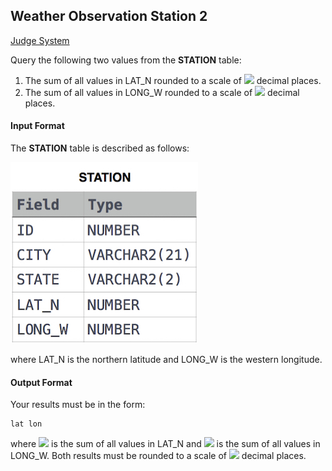 ## Weather Observation Station 2

[Judge System](https://www.hackerrank.com/challenges/weather-observation-station-2/problem)

Query the following two values from the **STATION** table:

1. The sum of all values in LAT_N rounded to a scale of <img src="https://latex.codecogs.com/svg.latex?\Large&space;2"> decimal places.<br>
2. The sum of all values in LONG_W rounded to a scale of <img src="https://latex.codecogs.com/svg.latex?\Large&space;2"> decimal places.

#### Input Format

The **STATION** table is described as follows:

![](https://github.com/andy489/Database/blob/master/assets/Weather%20Observation%20Station%201.jpg)

where LAT_N is the northern latitude and LONG_W is the western longitude.

#### Output Format

Your results must be in the form:
```
lat lon
```
where <img src="https://latex.codecogs.com/svg.latex?\Large&space;lat"> is the sum of all values in LAT_N and <img src="https://latex.codecogs.com/svg.latex?\Large&space;lon"> is the sum of all values in LONG_W. Both results must be rounded to a scale of <img src="https://latex.codecogs.com/svg.latex?\Large&space;2"> decimal places.
